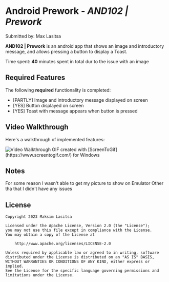 # Android Prework - *AND102 | Prework*

Submitted by: Max Lasitsa

**AND102 | Prework** is an android app that shows an image and introductory message, and allows pressing a button to display a Toast. 

Time spent: **40** minutes spent in total dur to the issue with an image

## Required Features

The following **required** functionality is completed:

* [PARTLY] Image and introductory message displayed on screen
* [YES] Button displayed on screen
* [YES] Toast with message appears when button is pressed 

## Video Walkthrough

Here's a walkthrough of implemented features:

<img src='https://i.imgur.com/jDl8gH4.gif' title='Video Walkthrough' width='' alt='Video Walkthrough' />   
GIF created with [ScreenToGif](https://www.screentogif.com/) for Windows
<!-- Recommended tools:
[Kap](https://getkap.co/) for macOS
[ScreenToGif](https://www.screentogif.com/) for Windows
[peek](https://github.com/phw/peek) for Linux. -->

## Notes

For some reason I wasn't able to get my picture to show on Emulator
Other tha that I didn't have any issues

## License

    Copyright 2023 Maksim Lasitsa

    Licensed under the Apache License, Version 2.0 (the "License");
    you may not use this file except in compliance with the License.
    You may obtain a copy of the License at

        http://www.apache.org/licenses/LICENSE-2.0

    Unless required by applicable law or agreed to in writing, software
    distributed under the License is distributed on an "AS IS" BASIS,
    WITHOUT WARRANTIES OR CONDITIONS OF ANY KIND, either express or implied.
    See the License for the specific language governing permissions and
    limitations under the License.
